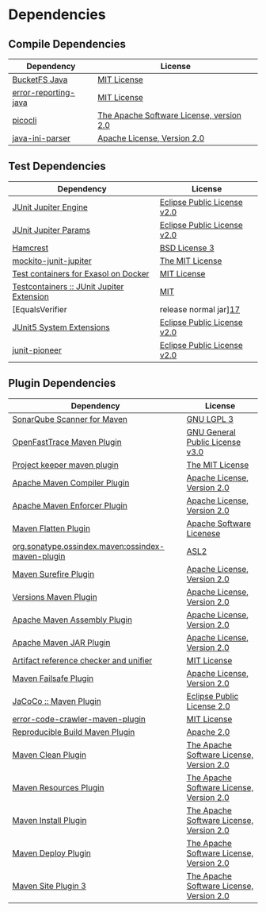 <!-- @formatter:off -->
# Dependencies

## Compile Dependencies

| Dependency                | License                                       |
| ------------------------- | --------------------------------------------- |
| [BucketFS Java][0]        | [MIT License][1]                              |
| [error-reporting-java][2] | [MIT License][3]                              |
| [picocli][4]              | [The Apache Software License, version 2.0][5] |
| [java-ini-parser][6]      | [Apache License, Version 2.0][5]              |

## Test Dependencies

| Dependency                                      | License                           |
| ----------------------------------------------- | --------------------------------- |
| [JUnit Jupiter Engine][7]                       | [Eclipse Public License v2.0][8]  |
| [JUnit Jupiter Params][7]                       | [Eclipse Public License v2.0][8]  |
| [Hamcrest][9]                                   | [BSD License 3][10]               |
| [mockito-junit-jupiter][11]                     | [The MIT License][12]             |
| [Test containers for Exasol on Docker][13]      | [MIT License][14]                 |
| [Testcontainers :: JUnit Jupiter Extension][15] | [MIT][16]                         |
| [EqualsVerifier | release normal jar][17]       | [Apache License, Version 2.0][18] |
| [JUnit5 System Extensions][19]                  | [Eclipse Public License v2.0][20] |
| [junit-pioneer][21]                             | [Eclipse Public License v2.0][8]  |

## Plugin Dependencies

| Dependency                                              | License                                       |
| ------------------------------------------------------- | --------------------------------------------- |
| [SonarQube Scanner for Maven][22]                       | [GNU LGPL 3][23]                              |
| [OpenFastTrace Maven Plugin][24]                        | [GNU General Public License v3.0][25]         |
| [Project keeper maven plugin][26]                       | [The MIT License][27]                         |
| [Apache Maven Compiler Plugin][28]                      | [Apache License, Version 2.0][18]             |
| [Apache Maven Enforcer Plugin][29]                      | [Apache License, Version 2.0][18]             |
| [Maven Flatten Plugin][30]                              | [Apache Software Licenese][18]                |
| [org.sonatype.ossindex.maven:ossindex-maven-plugin][31] | [ASL2][5]                                     |
| [Maven Surefire Plugin][32]                             | [Apache License, Version 2.0][18]             |
| [Versions Maven Plugin][33]                             | [Apache License, Version 2.0][18]             |
| [Apache Maven Assembly Plugin][34]                      | [Apache License, Version 2.0][18]             |
| [Apache Maven JAR Plugin][35]                           | [Apache License, Version 2.0][18]             |
| [Artifact reference checker and unifier][36]            | [MIT License][37]                             |
| [Maven Failsafe Plugin][38]                             | [Apache License, Version 2.0][18]             |
| [JaCoCo :: Maven Plugin][39]                            | [Eclipse Public License 2.0][40]              |
| [error-code-crawler-maven-plugin][41]                   | [MIT License][42]                             |
| [Reproducible Build Maven Plugin][43]                   | [Apache 2.0][5]                               |
| [Maven Clean Plugin][44]                                | [The Apache Software License, Version 2.0][5] |
| [Maven Resources Plugin][45]                            | [The Apache Software License, Version 2.0][5] |
| [Maven Install Plugin][46]                              | [The Apache Software License, Version 2.0][5] |
| [Maven Deploy Plugin][47]                               | [The Apache Software License, Version 2.0][5] |
| [Maven Site Plugin 3][48]                               | [The Apache Software License, Version 2.0][5] |

[0]: https://github.com/exasol/bucketfs-java/
[1]: https://github.com/exasol/bucketfs-java/blob/main/LICENSE
[2]: https://github.com/exasol/error-reporting-java/
[3]: https://github.com/exasol/error-reporting-java/blob/main/LICENSE
[4]: https://picocli.info
[5]: http://www.apache.org/licenses/LICENSE-2.0.txt
[6]: https://github.com/vincentrussell/java-ini-parser
[7]: https://junit.org/junit5/
[8]: https://www.eclipse.org/legal/epl-v20.html
[9]: http://hamcrest.org/JavaHamcrest/
[10]: http://opensource.org/licenses/BSD-3-Clause
[11]: https://github.com/mockito/mockito
[12]: https://github.com/mockito/mockito/blob/main/LICENSE
[13]: https://github.com/exasol/exasol-testcontainers/
[14]: https://github.com/exasol/exasol-testcontainers/blob/main/LICENSE
[15]: https://testcontainers.org
[16]: http://opensource.org/licenses/MIT
[17]: https://www.jqno.nl/equalsverifier
[18]: https://www.apache.org/licenses/LICENSE-2.0.txt
[19]: https://github.com/itsallcode/junit5-system-extensions
[20]: http://www.eclipse.org/legal/epl-v20.html
[21]: https://junit-pioneer.org/
[22]: http://sonarsource.github.io/sonar-scanner-maven/
[23]: http://www.gnu.org/licenses/lgpl.txt
[24]: https://github.com/itsallcode/openfasttrace-maven-plugin
[25]: https://www.gnu.org/licenses/gpl-3.0.html
[26]: https://github.com/exasol/project-keeper/
[27]: https://github.com/exasol/project-keeper/blob/main/LICENSE
[28]: https://maven.apache.org/plugins/maven-compiler-plugin/
[29]: https://maven.apache.org/enforcer/maven-enforcer-plugin/
[30]: https://www.mojohaus.org/flatten-maven-plugin/
[31]: https://sonatype.github.io/ossindex-maven/maven-plugin/
[32]: https://maven.apache.org/surefire/maven-surefire-plugin/
[33]: https://www.mojohaus.org/versions/versions-maven-plugin/
[34]: https://maven.apache.org/plugins/maven-assembly-plugin/
[35]: https://maven.apache.org/plugins/maven-jar-plugin/
[36]: https://github.com/exasol/artifact-reference-checker-maven-plugin/
[37]: https://github.com/exasol/artifact-reference-checker-maven-plugin/blob/main/LICENSE
[38]: https://maven.apache.org/surefire/maven-failsafe-plugin/
[39]: https://www.jacoco.org/jacoco/trunk/doc/maven.html
[40]: https://www.eclipse.org/legal/epl-2.0/
[41]: https://github.com/exasol/error-code-crawler-maven-plugin/
[42]: https://github.com/exasol/error-code-crawler-maven-plugin/blob/main/LICENSE
[43]: http://zlika.github.io/reproducible-build-maven-plugin
[44]: http://maven.apache.org/plugins/maven-clean-plugin/
[45]: http://maven.apache.org/plugins/maven-resources-plugin/
[46]: http://maven.apache.org/plugins/maven-install-plugin/
[47]: http://maven.apache.org/plugins/maven-deploy-plugin/
[48]: http://maven.apache.org/plugins/maven-site-plugin/
